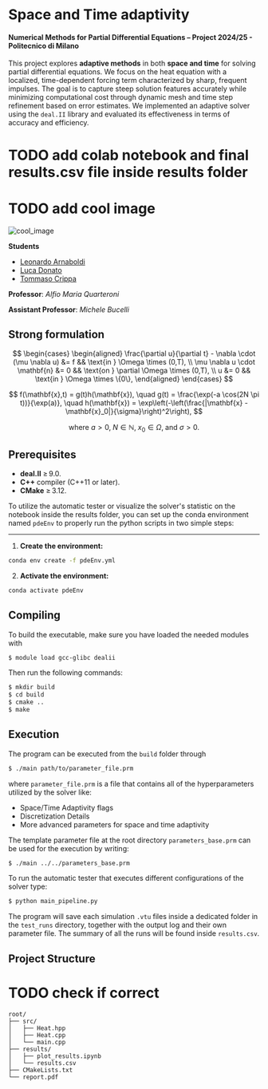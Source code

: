 # Space and Time adaptivity

#### Numerical Methods for Partial Differential Equations – Project 2024/25 - Politecnico di Milano

This project explores **adaptive methods** in both **space and time** for solving partial differential equations. We focus on the heat equation with a localized, time-dependent forcing term characterized by sharp, frequent impulses. The goal is to capture steep solution features accurately while minimizing computational cost through dynamic mesh and time step refinement based on error estimates. We implemented an adaptive solver using the ```deal.II``` library and evaluated its effectiveness in terms of accuracy and efficiency.

# TODO add colab notebook and final results.csv file inside results folder

# TODO add cool image
![cool_image]()


**Students**
* [Leonardo Arnaboldi](https://github.com/leo-arnaboldi)
* [Luca Donato](https://github.com/lucacris72)
* [Tommaso Crippa](https://github.com/crippius)


**Professor**: *Alfio Maria Quarteroni*


**Assistant Professor**: *Michele Bucelli*

## Strong formulation
$$
\begin{cases} 
\begin{aligned}
\frac{\partial u}{\partial t} - \nabla \cdot (\mu \nabla u) &= f && \text{in } \Omega \times (0,T), \\
\mu \nabla u \cdot \mathbf{n} &= 0 && \text{on } \partial \Omega \times (0,T), \\
u &= 0 && \text{in } \Omega \times \{0\},
\end{aligned}
\end{cases} 
$$

$$
f(\mathbf{x},t) = g(t)h(\mathbf{x}), \quad
g(t) = \frac{\exp(-a \cos(2N \pi t))}{\exp(a)}, \quad
h(\mathbf{x}) = \exp\left(-\left(\frac{|\mathbf{x} - \mathbf{x}_0|}{\sigma}\right)^2\right),
$$

$$
\text{where } a > 0,\; N \in \mathbb{N},\; x_0 \in \Omega,\; \text{and } \sigma > 0.
$$


## Prerequisites

* **deal.II** ≥ 9.0.
* **C++** compiler (C++11 or later).
* **CMake** ≥ 3.12.

To utilize the automatic tester or visualize the solver's statistic on the notebook inside the results folder, you can set up the conda environment named `pdeEnv` to properly run the python scripts in two simple steps:

---

1. **Create the environment:**
```bash
conda env create -f pdeEnv.yml
```

2. **Activate the environment:**
```bash
conda activate pdeEnv
```

## Compiling
To build the executable, make sure you have loaded the needed modules with
```bash
$ module load gcc-glibc dealii
```
Then run the following commands:
```bash
$ mkdir build
$ cd build
$ cmake ..
$ make
```

## Execution

The program can be executed from the `build` folder through

```bash
$ ./main path/to/parameter_file.prm
```
where ```parameter_file.prm``` is a file that contains all of the hyperparameters utilized by the solver like:
- Space/Time Adaptivity flags
- Discretization Details
- More advanced parameters for space and time adaptivity

The template parameter file at the root directory ```parameters_base.prm``` can be used for the execution by writing:

```bash
$ ./main ../../parameters_base.prm
```

To run the automatic tester that executes different configurations of the solver type:
```bash
$ python main_pipeline.py 
```
The program will save each simulation ```.vtu``` files inside a dedicated folder in the ```test_runs``` directory, together with the output log and their own parameter file. The summary of all the runs will be found inside ```results.csv```. 


## Project Structure

# TODO check if correct

```text
root/                                      
├── src/
│   ├── Heat.hpp   
│   ├── Heat.cpp    
│   └── main.cpp               
├── results/
│   ├── plot_results.ipynb        
│   └── results.csv
├── CMakeLists.txt 
└── report.pdf          
```
